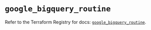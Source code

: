 # `google_bigquery_routine`

Refer to the Terraform Registry for docs: [`google_bigquery_routine`](https://registry.terraform.io/providers/hashicorp/google-beta/5.20.0/docs/resources/google_bigquery_routine).
